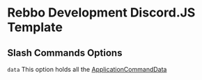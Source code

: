 # Rebbo Development Discord.JS Template

## Slash Commands Options
`data` This option holds all the [ApplicationCommandData](https://discord.js.org/#/docs/discord.js/main/typedef/ApplicationCommandData)